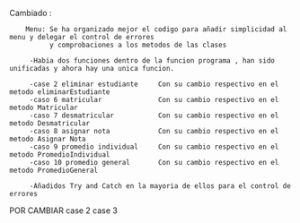 
Cambiado :

        Menu: Se ha organizado mejor el codigo para añadir simplicidad al menu y delegar el control de errores 
              y comprobaciones a los metodos de las clases

         -Habia dos funciones dentro de la funcion programa , han sido unificadas y ahora hay una unica funcion.

         -case 2 eliminar estudiante     Con su cambio respectivo en el metodo eliminarEstudiante
         -caso 6 matricular              Con su cambio respectivo en el metodo Matricular
         -caso 7 desmatricular           Con su cambio respectivo en el metodo Desmatricular
         -caso 8 asignar nota            Con su cambio respectivo en el metodo Asignar Nota
         -caso 9 promedio individual     Con su cambio respectivo en el metodo PromedioIndividual
         -caso 10 promedio general       Con su cambio respectivo en el metodo PromedioGeneral

         -Añadidos Try and Catch en la mayoria de ellos para el control de errores


POR CAMBIAR
    case 2 
    case 3

